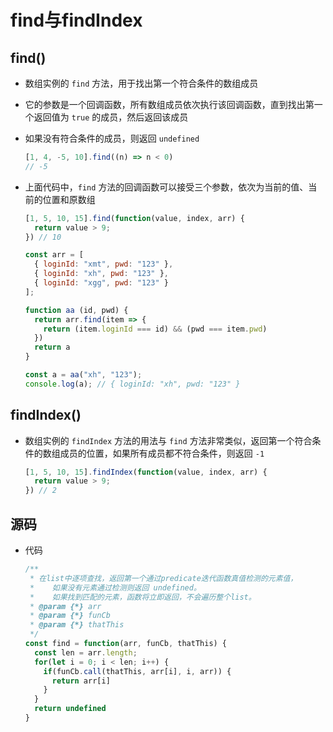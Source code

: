 # find与findIndex

## find()

*   数组实例的 `find` 方法，用于找出第一个符合条件的数组成员

*   它的参数是一个回调函数，所有数组成员依次执行该回调函数，直到找出第一个返回值为 `true` 的成员，然后返回该成员

*   如果没有符合条件的成员，则返回 `undefined`

    ```javascript
    [1, 4, -5, 10].find((n) => n < 0)
    // -5
    ```

*   上面代码中，`find` 方法的回调函数可以接受三个参数，依次为当前的值、当前的位置和原数组

    ```javascript
    [1, 5, 10, 15].find(function(value, index, arr) {
      return value > 9;
    }) // 10
    ```

    ```javascript
    const arr = [
      { loginId: "xmt", pwd: "123" },
      { loginId: "xh", pwd: "123" },
      { loginId: "xgg", pwd: "123" }
    ];

    function aa (id, pwd) {
      return arr.find(item => {
        return (item.loginId === id) && (pwd === item.pwd)
      })
      return a
    }

    const a = aa("xh", "123");
    console.log(a); // { loginId: "xh", pwd: "123" }
    ```

## findIndex()

*   数组实例的 `findIndex` 方法的用法与 `find` 方法非常类似，返回第一个符合条件的数组成员的位置，如果所有成员都不符合条件，则返回 `-1`

    ```javascript
    [1, 5, 10, 15].findIndex(function(value, index, arr) {
      return value > 9;
    }) // 2
    ```

## 源码

*   代码

    ```javascript
    /**
     * 在list中逐项查找，返回第一个通过predicate迭代函数真值检测的元素值，
     *    如果没有元素通过检测则返回 undefined。
     *    如果找到匹配的元素，函数将立即返回，不会遍历整个list。
     * @param {*} arr 
     * @param {*} funCb 
     * @param {*} thatThis 
     */
    const find = function(arr, funCb, thatThis) {
      const len = arr.length;
      for(let i = 0; i < len; i++) {
        if(funCb.call(thatThis, arr[i], i, arr)) {
          return arr[i]
        }
      }
      return undefined
    }
    ```

